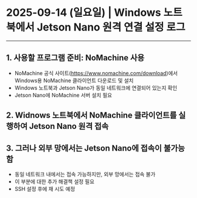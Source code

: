 # 2025-09-14 (일요일) | Windows 노트북에서 Jetson Nano 원격 연결 설정 로그

---
## 1. 사용할 프로그램 준비: NoMachine 사용
- NoMachine 공식 사이트(https://www.nomachine.com/download)에서 Windows용 NoMachine 클라이언트 다운로드 및 설치
- Windows 노트북과 Jetson Nano가 동일 네트워크에 연결되어 있는지 확인
- Jetson Nano에 NoMachine 서버 설치 필요

## 2. Widnows 노트북에서 NoMachine 클라이언트를 실행하여 Jetson Nano 원격 접속

## 3. 그러나 외부 망에서는 Jetson Nano에 접속이 불가능함
- 동일 네트워크 내에서는 접속 가능하지만, 외부 망에서는 접속 불가
- 이 부분에 대한 추가 해결책 설정 필요
- SSH 설정 후에 재 시도 예정